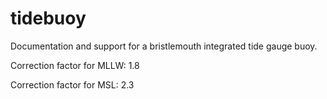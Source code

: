 # tidebuoy
Documentation and support for a bristlemouth integrated tide gauge buoy. 

Correction factor for MLLW: 1.8

Correction factor for MSL: 2.3
